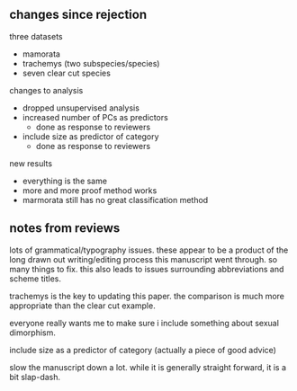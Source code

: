 changes since rejection
-----------------------

three datasets

- mamorata
- trachemys (two subspecies/species)
- seven clear cut species


changes to analysis

- dropped unsupervised analysis
- increased number of PCs as predictors
  - done as response to reviewers
- include size as predictor of category
  - done as response to reviewers


new results

- everything is the same
- more and more proof method works 
- marmorata still has no great classification method




notes from reviews
------------------

lots of grammatical/typography issues. these appear to be a product of the long
drawn out writing/editing process this manuscript went through. so many things
to fix. this also leads to issues surrounding abbreviations and scheme titles.

trachemys is the key to updating this paper. the comparison is much more
appropriate than the clear cut example.

everyone really wants me to make sure i include something about sexual
dimorphism.

include size as a predictor of category (actually a piece of good advice) 

slow the manuscript down a lot. while it is generally straight forward, it is
a bit slap-dash.

